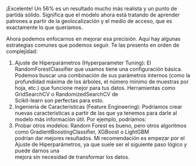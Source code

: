 ¡Excelente! Un 56% es un resultado mucho más realista y un punto de partida sólido. Significa que el modelo ahora está 
  tratando de aprender patrones a partir de la geolocalización y el medio de acceso, que es exactamente lo que queríamos.


  Ahora podemos enfocarnos en mejorar esa precisión. Aquí hay algunas estrategias comunes que podemos seguir. Te las presento 
  en orden de complejidad:


   1. Ajuste de Hiperparámetros (Hyperparameter Tuning): El RandomForestClassifier que usamos tiene una configuración básica.   
      Podemos buscar una combinación de sus parámetros internos (como la profundidad máxima de los árboles, el número mínimo de 
      muestras por hoja, etc.) que funcione mejor para tus datos. Herramientas como GridSearchCV o RandomizedSearchCV de        
      Scikit-learn son perfectas para esto.
   2. Ingeniería de Características (Feature Engineering): Podríamos crear nuevas características a partir de las que ya tenemos 
      para darle al modelo más información útil. Por ejemplo, podríamos:
   3. Probar otros modelos: Random Forest es bueno, pero otros algoritmos como GradientBoostingClassifier, XGBoost o LightGBM  
      podrían dar mejores resultados.
  Mi recomendación es empezar por el Ajuste de Hiperparámetros, ya que suele ser el siguiente paso lógico y puede darnos una   
  mejora sin necesidad de transformar los datos.